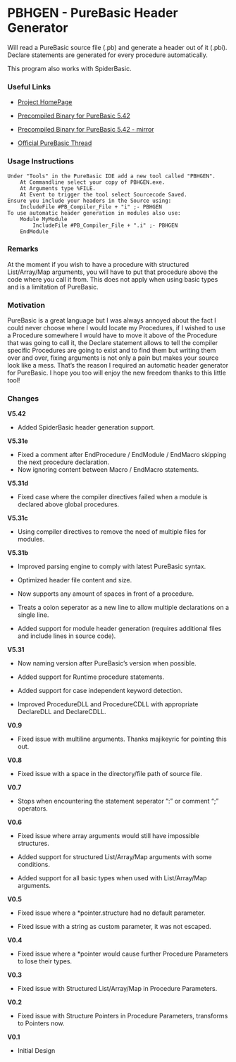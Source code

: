 PBHGEN - PureBasic Header Generator
===================================

Will read a PureBasic source file (.pb) and generate a header out of it (.pbi). Declare statements are generated for every procedure automatically.

This program also works with SpiderBasic.

### Useful Links

-   [Project HomePage](http://00laboratories.com/downloads/dl-pbhgen/)

-   [Precompiled Binary for PureBasic 5.42](http://00laboratories.com/download_file/6)

-   [Precompiled Binary for PureBasic 5.42 - mirror](https://dl.dropboxusercontent.com/u/19541374/00laboratories/downloads/PBHGEN/PBHGEN.7z)

-   [Official PureBasic Thread](http://www.purebasic.fr/english/viewtopic.php?f=27&t=53414)

### Usage Instructions

    Under "Tools" in the PureBasic IDE add a new tool called "PBHGEN".
        At Commandline select your copy of PBHGEN.exe.
        At Arguments type %FILE.
        At Event to trigger the tool select Sourcecode Saved.
    Ensure you include your headers in the Source using:
        IncludeFile #PB_Compiler_File + "i" ;- PBHGEN
    To use automatic header generation in modules also use:
        Module MyModule
            IncludeFile #PB_Compiler_File + ".i" ;- PBHGEN
        EndModule

### Remarks

At the moment if you wish to have a procedure with structured List/Array/Map arguments, you will have to put that procedure above the code where you call it from. This does not apply when using basic types and is a limitation of PureBasic.

### Motivation

PureBasic is a great language but I was always annoyed about the fact I could never choose where I would locate my Procedures, if I wished to use a Procedure somewhere I would have to move it above of the Procedure that was going to call it, the Declare statement allows to tell the compiler specific Procedures are going to exist and to find them but writing them over and over, fixing arguments is not only a pain but makes your source look like a mess. That’s the reason I required an automatic header generator for PureBasic. I hope you too will enjoy the new freedom thanks to this little tool!

### Changes

**V5.42**

-   Added SpiderBasic header generation support.

**V5.31e**

-   Fixed a comment after EndProcedure / EndModule / EndMacro skipping the next procedure declaration.
-   Now ignoring content between Macro / EndMacro statements.

**V5.31d**

-   Fixed case where the compiler directives failed when a module is declared above global procedures.

**V5.31c**

-   Using compiler directives to remove the need of multiple files for modules.

**V5.31b**

-   Improved parsing engine to comply with latest PureBasic syntax.

-   Optimized header file content and size.

-   Now supports any amount of spaces in front of a procedure.

-   Treats a colon seperator as a new line to allow multiple declarations on a single line.

-   Added support for module header generation (requires additional files and include lines in source code).

**V5.31**

-   Now naming version after PureBasic’s version when possible.

-   Added support for Runtime procedure statements.

-   Added support for case independent keyword detection.

-   Improved ProcedureDLL and ProcedureCDLL with appropriate DeclareDLL and DeclareCDLL.

**V0.9**

-   Fixed issue with multiline arguments. Thanks majikeyric for pointing this out.

**V0.8**

-   Fixed issue with a space in the directory/file path of source file.

**V0.7**

-   Stops when encountering the statement seperator “:” or comment “;” operators.

**V0.6**

-   Fixed issue where array arguments would still have impossible structures.

-   Added support for structured List/Array/Map arguments with some conditions.

-   Added support for all basic types when used with List/Array/Map arguments.

**V0.5**

-   Fixed issue where a \*pointer.structure had no default parameter.

-   Fixed issue with a string as custom parameter, it was not escaped.

**V0.4**

-   Fixed issue where a \*pointer would cause further Procedure Parameters to lose their types.

**V0.3**

-   Fixed issue with Structured List/Array/Map in Procedure Parameters.

**V0.2**

-   Fixed issue with Structure Pointers in Procedure Parameters, transforms to Pointers now.

**V0.1**

-   Initial Design

